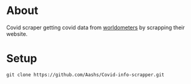 <h1>About</h1>
<p>Covid scraper getting covid data from <a href="https://www.worldometers.info/coronavirus/#countries">worldometers</a> by scrapping their website.</p>
<h1>Setup</h1>
<code>git clone https://github.com/Aashs/Covid-info-scrapper.git</code>
